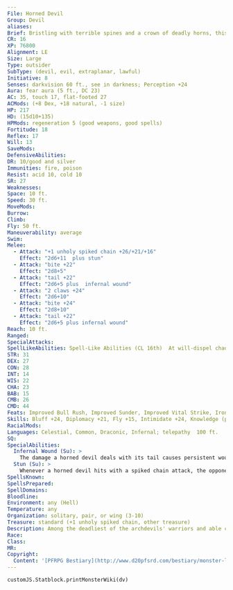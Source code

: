 ```yaml
---
File: Horned Devil
Group: Devil
aliases: 
Brief: Bristling with terrible spines and a crown of deadly horns, this leering winged terror wields a whirling barbed chain.
CR: 16
XP: 76800
Alignment: LE
Size: Large
Type: outsider
SubType: (devil, evil, extraplanar, lawful)
Initiative: 8
Senses: darkvision 60 ft., see in darkness; Perception +24
Aura: fear aura (5 ft., DC 23)
AC: 35, touch 17, flat-footed 27
ACMods: (+8 Dex, +18 natural, -1 size)
HP: 217
HD: (15d10+135)
HPMods: regeneration 5 (good weapons, good spells)
Fortitude: 18
Reflex: 17
Will: 13
SaveMods: 
DefensiveAbilities: 
DR: 10/good and silver
Immunities: fire, poison
Resist: acid 10, cold 10
SR: 27
Weaknesses: 
Space: 10 ft.
Speed: 30 ft.
MoveMods: 
Burrow: 
Climb: 
Fly: 50 ft.
Maneuverability: average
Swim: 
Melee: 
  - Attack: "+1 unholy spiked chain +26/+21/+16"
    Effect: "2d6+11  plus stun"
  - Attack: "bite +22"
    Effect: "2d8+5"
  - Attack: "tail +22"
    Effect: "2d6+5 plus  infernal wound"
  - Attack: "2 claws +24"
    Effect: "2d6+10"
  - Attack: "bite +24"
    Effect: "2d8+10"
  - Attack: "tail +22"
    Effect: "2d6+5 plus infernal wound"
Reach: 10 ft.
Ranged: 
SpecialAttacks: 
SpellLikeAbilities: Spell-Like Abilities (CL 16th)  At will-dispel chaos (DC 21), dispel good (DC 21), magic circle against good, greater teleport (self plus 50 lbs. of objects only), persistent image (DC 21)  3/day-fireball (DC 19), lightning bolt (DC 19)  1/day-summon (level 6, 3 barbed devils, 35%)
STR: 31
DEX: 27
CON: 28
INT: 14
WIS: 22
CHA: 23
BAB: 15
CMB: 26
CMD: 44
Feats: Improved Bull Rush, Improved Sunder, Improved Vital Strike, Iron Will, Multiattack, Power Attack, Vital Strike, Weapon Focus (spiked chain)
Skills: Bluff +24, Diplomacy +21, Fly +15, Intimidate +24, Knowledge (planes) +20, Perception +24, Sense Motive +21, Spellcraft +20, Stealth +22
RacialMods: 
Languages: Celestial, Common, Draconic, Infernal; telepathy  100 ft.
SQ: 
SpecialAbilities:
  Infernal Wound (Su): >
    The damage a horned devil deals with its tail causes persistent wounds that deal 2d6 points of bleed damage. Bleeding caused in this way is difficult to staunch-a DC 26 Heal check stops the damage, and any attempt to heal a creature suffering from an infernal wound must succeed on a DC 26 caster level check or the spell does not function. Success indicates the healing works normally and stops all bleed effects.
  Stun (Su): >
    Whenever a horned devil hits with a spiked chain attack, the opponent must succeed on a DC 27 Fortitude save or be stunned for 1d4 rounds. This ability is a function of the horned devil, not of the spiked chain. The save DC is Strength-based.
SpellsKnown: 
SpellsPrepared: 
SpellDomains: 
Bloodline: 
Environment: any (Hell)
Temperature: any
Organization: solitary, pair, or wing (3-10)
Treasure: standard (+1 unholy spiked chain, other treasure)
Description: Among the deadliest of the archdevils' warriors and able commanders of lesser fiends, horned devils spread the rule of Hell wherever they tread. These greater devils are trained, forged, and reforged to be among the most lethal, merciless, and obedient warriors in the multiverse. While rank-and-file horned devils are called cornugons, the greatest of their kind are known as malebranche.  A typical horned devil rises to a hulking 9 feet tall, bears 14-foot-wide wings, and weighs 700 pounds.
Race: 
Class: 
MR: 
Copyright:
  Content: '[PFRPG Bestiary](http://www.d20pfsrd.com/bestiary/monster-listings/outsiders/devil/horned)'
---
```

```dataviewjs
customJS.Statblock.printMonsterWiki(dv)
```
